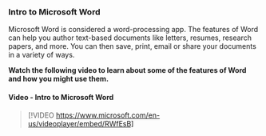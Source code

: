 ### Intro to Microsoft Word
Microsoft Word is considered a word-processing app. The features of Word can help you author text-based documents like letters, resumes, research papers, and more. You can then save, print, email or share your documents in a variety of ways.

**Watch the following video to learn about some of the features of Word and how you might use them.**



#### Video - Intro to Microsoft Word

> [!VIDEO https://www.microsoft.com/en-us/videoplayer/embed/RWfEsB]